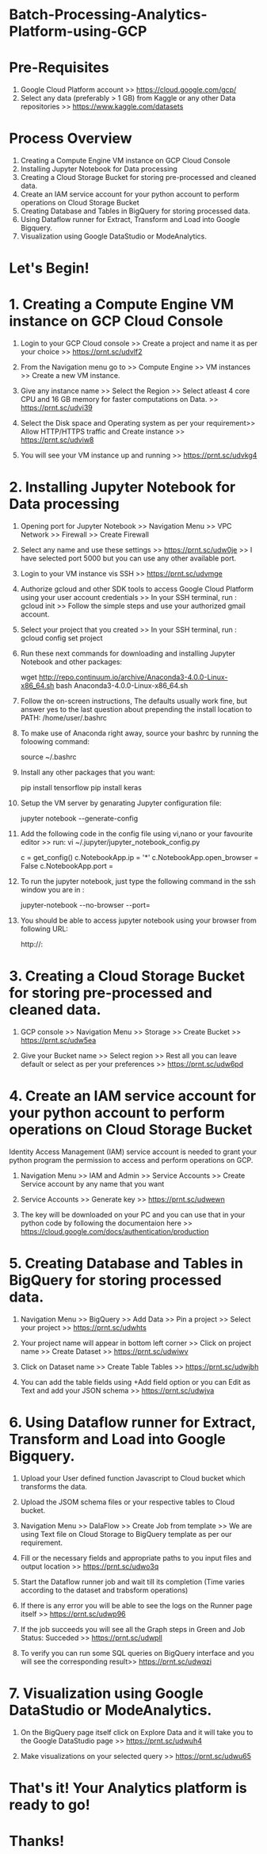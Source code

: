# Batch-Processing-Analytics-Platform-using-GCP

# Pre-Requisites
1. Google Cloud Platform account >> https://cloud.google.com/gcp/
2. Select any data (preferably > 1 GB) from Kaggle or any other Data repositories >> https://www.kaggle.com/datasets

# Process Overview
1. Creating a Compute Engine VM instance on GCP Cloud Console
2. Installing Jupyter Notebook for Data processing
3. Creating a Cloud Storage Bucket for storing pre-processed and cleaned data.
4. Create an IAM service account for your python account to perform operations on Cloud Storage Bucket
5. Creating Database and Tables in BigQuery for storing processed data.
6. Using Dataflow runner for Extract, Transform and Load into Google Bigquery.
7. Visualization using Google DataStudio or ModeAnalytics.

# Let's Begin!

# 1. Creating a Compute Engine VM instance on GCP Cloud Console

1. Login to your GCP Cloud console >> Create a project and name it as per your choice >> https://prnt.sc/udvlf2

2. From the Navigation menu go to >> Compute Engine >> VM instances >> Create a new VM instance.

3. Give any instance name >> Select the Region >> Select atleast 4 core CPU and 16 GB memory for faster computations on Data. >> https://prnt.sc/udvi39

4. Select the Disk space and Operating system as per your requirement>> Allow HTTP/HTTPS traffic and Create instance >>  https://prnt.sc/udviw8

5. You will see your VM instance up and running >> https://prnt.sc/udvkg4


# 2. Installing Jupyter Notebook for Data processing

1. Opening port for Jupyter Notebook >> Navigation Menu >> VPC Network >> Firewall >> Create Firewall

2. Select any name and use these settings >> https://prnt.sc/udw0je >> I have selected port 5000 but you can use any other available port.

3. Login to your VM instance vis SSH >> https://prnt.sc/udvmge

4. Authorize gcloud and other SDK tools to access Google Cloud Platform using your user account credentials >> In your SSH terminal, run : gcloud init >> Follow the simple steps and use your authorized gmail account.

5. Select your project that you created >> In your SSH terminal, run : gcloud config set project <project-name>
  
6. Run these next commands for downloading and installing Jupyter Notebook and other packages:
  
    wget http://repo.continuum.io/archive/Anaconda3-4.0.0-Linux-x86_64.sh
    bash Anaconda3-4.0.0-Linux-x86_64.sh
  
7. Follow the on-screen instructions, The defaults usually work fine, but answer yes to the last question about prepending the install location to PATH: /home/user/.bashrc

8. To make use of Anaconda right away, source your bashrc by running the foloowing command:

    source ~/.bashrc
   
9. Install any other packages that you want:

    pip install tensorflow
    pip install keras
    
10. Setup the VM server by genarating Jupyter configuration file:

    jupyter notebook --generate-config
    
11. Add the following code in the config file using vi,nano or your favourite editor >> run: vi ~/.jupyter/jupyter_notebook_config.py

    c = get_config()
    c.NotebookApp.ip = '*'
    c.NotebookApp.open_browser = False
    c.NotebookApp.port = <Port Number which you opened in Firewall settings>
    
12. To run the jupyter notebook, just type the following command in the ssh window you are in :

    jupyter-notebook --no-browser --port=<PORT-NUMBER>
    
13. You should be able to access jupyter notebook using your browser from following URL:

    http://<External Static IP Address>:<Port Number>
 
 
# 3. Creating a Cloud Storage Bucket for storing pre-processed and cleaned data.

1. GCP console >> Navigation Menu >> Storage >> Create Bucket >> https://prnt.sc/udw5ea

2. Give your Bucket name >> Select region >> Rest all you can leave default or select as per your preferences >> https://prnt.sc/udw6pd


# 4. Create an IAM service account for your python account to perform operations on Cloud Storage Bucket

Identity Access Management (IAM) service account is needed to grant your python program the permission to access and perform operations on GCP.

1. Navigation Menu >> IAM and Admin >> Service Accounts >> Create Service account by any name that you want 

2. Service Accounts >> Generate key >> https://prnt.sc/udwewn

3. The key will be downloaded on your PC and you can use that in your python code by following the documentaion here >> https://cloud.google.com/docs/authentication/production


# 5. Creating Database and Tables in BigQuery for storing processed data.

1. Navigation Menu >> BigQuery >> Add Data >> Pin a project >> Select your project >> https://prnt.sc/udwhts

2. Your project name will appear in bottom left corner >> Click on project name >> Create Dataset >> https://prnt.sc/udwiwv

3. Click on Dataset name >> Create Table Tables >> https://prnt.sc/udwjbh

4. You can add the table fields using +Add field option or you can Edit as Text and add your JSON schema >> https://prnt.sc/udwjva


# 6. Using Dataflow runner for Extract, Transform and Load into Google Bigquery.

1. Upload your User defined function Javascript to Cloud bucket which transforms the data.

2. Upload the JSOM schema files or your respective tables to Cloud bucket.

3. Navigation Menu >> DalaFlow >> Create Job from template >> We are using Text file on Cloud Storage to BigQuery template as per our requirement.

4. Fill or the necessary fields and appropriate paths to you input files and output location >> https://prnt.sc/udwo3q

5. Start the Dataflow runner job and wait till its completion (Time varies according to the dataset and trabsform operations)

6. If there is any error you will be able to see the logs on the Runner page itself >> https://prnt.sc/udwp96

7. If the job succeeds you will see all the Graph steps in Green and Job Status: Succeded >> https://prnt.sc/udwpll

8. To verify you can run some SQL queries on BigQuery interface and you will see the corresponding result>> https://prnt.sc/udwqzi


# 7. Visualization using Google DataStudio or ModeAnalytics.

1. On the BigQuery page itself click on Explore Data and it will take you to the Google DataStudio page >> https://prnt.sc/udwuh4

2. Make visualizations on your selected query >> https://prnt.sc/udwu65


# That's it! Your Analytics platform is ready to go!
# Thanks!




  
    
    
